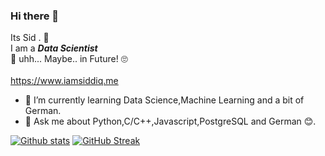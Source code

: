 ### Hi there 👋
Its Sid . 🙉<br>
I am a <i><b>Data Scientist</b></i> <br>🤔 uhh... Maybe.. in Future! 🙄 <br>
 <br>https://www.iamsiddiq.me
- 🌱 I’m currently learning Data Science,Machine Learning and a bit of German.
- 💬 Ask me about Python,C/C++,Javascript,PostgreSQL and German 😊.
<!-- 
- 🔭 I’m currently working on .
- 👯 I’m looking to collaborate on anything
- 🤔 I’m looking for help with
- 📫 How to reach me: ...
- 😄 Pronouns: ...
- ⚡ Fun fact: 
-->
[![Github stats](https://github-readme-stats.vercel.app/api?username=siddiqkaithodu)](/../..)
[![GitHub Streak](https://github-readme-streak-stats.herokuapp.com?user=siddiqkaithodu&theme=blux)](/../..)
